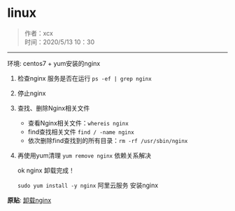 # linux  
  
> 作者：xcx  
> 时间：2020/5/13  10：30  
  
-----------------  
环境: centos7 + yum安装的nginx


1. 检查nginx 服务是否在运行 `ps -ef | grep nginx`

2. 停止nginx 

3. 查找、删除Nginx相关文件  
    * 查看Nginx相关文件：`whereis nginx`
    * find查找相关文件 `find / -name nginx`
    * 依次删除find查找到的所有目录：`rm -rf /usr/sbin/nginx`

4. 再使用yum清理 `yum remove nginx`  依赖关系解决

      ok nginx 卸载完成！

    `sudo yum install -y nginx`   阿里云服务 安装nginx 


 **原贴**: [卸载nginx](https://www.jianshu.com/p/c1ce9eec5fb2)


